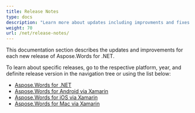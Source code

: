 ```yaml
---
title: Release Notes
type: docs
description: "Learn more about updates including improvments and fixes for the latest release of Aspose.Words for .NET. Navigate to a definite release note page to find a description of a specific release."
weight: 70
url: /net/release-notes/
---
```


This documentation section describes the updates and improvements for each new release of Aspose.Words for .NET.

To learn about specific releases, go to the respective platform, year, and definite release version in the navigation tree or using the list below:

- [Aspose.Words for .NET](/words/net/aspose-words-for-net/)
- [Aspose.Words for Android via Xamarin](/words/net/aspose-words-for-android-via-xamarin/)
- [Aspose.Words for iOS via Xamarin](/words/net/aspose-words-for-ios-via-xamarin/)
- [Aspose.Words for Mac via Xamarin](/words/net/aspose-words-for-mac-via-xamarin/)
